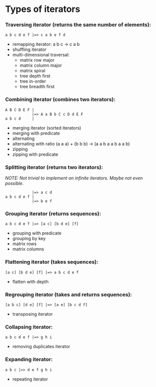 Types of iterators
==================

### Traversing iterator (returns the same number of elements):

    a b c d e f |=> c a b e f d

  - remapping iterator: a b c -> c a b
  - shuffling iterator
  - multi-dimensional traversal:
    - matrix row major
    - matrix column major
    - matrix spiral
    - tree depth first
    - tree in-order
    - tree breadth first


### Combining iterator (combines two iterators):

    A B C D E F |
                |=> A a B b C c D d E F
    a b c d     |

  - merging iterator (sorted iterators)
  - merging with predicate
  - alternating
  - alternating with ratio (a a a) + (b b b) -> (a a b a a b a a b)
  - zipping
  - zipping with predicate


### Splitting iterator (returns two iterators):
*NOTE: Not trivial to implement on infinite iterators. Maybe not even possible.*

                |=> a c d
    a b c d e f |
                |=> b e f


### Grouping iterator (returns sequences):

    a b c d e f |=> [a c] [b d e] [f]

  - grouping with predicate
  - grouping by key
  - matrix rows
  - matrix columns


### Flattening iterator (takes sequences):

    [a c] [b d e] [f] |=> a b c d e f

  - flatten with depth


### Regrouping iterator (takes and returns sequences):

    [a b c] [d e] [f] |=> [a e] [b c d f]

  - transposing iterator


### Collapsing iterator:

    a b c d e f |=> g h i

  - removing duplicates iterator


### Expanding iterator:

    a b c |=> d e f g h i

  - repeating iterator
